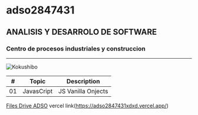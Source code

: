 #  adso2847431
## ANALISIS Y DESARROLO DE SOFTWARE 
### Centro de procesos industriales y construccion

---

![Kokushibo](https://tinyurl.com/9924a5zh)

| # | Topic     | Description       |
|---|---        |---                |
|01 |JavasCript |JS Vanilla Onjects |

[Files Drive ADSO](https://tinyurl.com/58a6kfpe)
  vercel link(https://adso2847431xdxd.vercel.app/)



